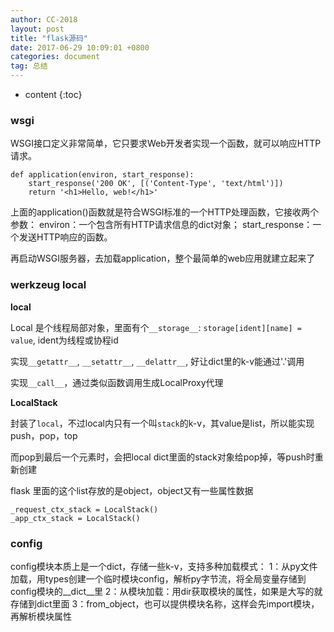 ```yaml
---
author: CC-2018
layout: post
title: "flask源码"
date: 2017-06-29 10:09:01 +0800
categories: document
tag: 总结
---
```


* content
{:toc}

### wsgi

WSGI接口定义非常简单，它只要求Web开发者实现一个函数，就可以响应HTTP请求。

```
def application(environ, start_response):
    start_response('200 OK', [('Content-Type', 'text/html')])
    return '<h1>Hello, web!</h1>'
```
上面的application()函数就是符合WSGI标准的一个HTTP处理函数，它接收两个参数：
environ：一个包含所有HTTP请求信息的dict对象；
start_response：一个发送HTTP响应的函数。

再启动WSGI服务器，去加载application，整个最简单的web应用就建立起来了

### werkzeug local

**local**

Local 是个线程局部对象，里面有个`__storage__`: `storage[ident][name] = value`, ident为线程或协程id

实现`__getattr__`, `__setattr__`, `__delattr__`, 好让dict里的k-v能通过'.'调用

实现`__call__`，通过类似函数调用生成LocalProxy代理

**LocalStack**

封装了`local`，不过local内只有一个叫`stack`的k-v，其value是list，所以能实现push，pop，top

而pop到最后一个元素时，会把local dict里面的stack对象给pop掉，等push时重新创建

flask 里面的这个list存放的是object，object又有一些属性数据


```
_request_ctx_stack = LocalStack()
_app_ctx_stack = LocalStack()
```

### config

config模块本质上是一个dict，存储一些k-v，支持多种加载模式：
1：从py文件加载，用types创建一个临时模块config，解析py字节流，将全局变量存储到config模块的__dict__里
2：从模块加载：用dir获取模块的属性，如果是大写的就存储到dict里面
3：from_object，也可以提供模块名称，这样会先import模块，再解析模块属性
